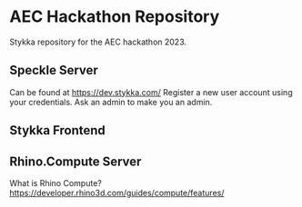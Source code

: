# AEC Hackathon Repository
Stykka repository for the AEC hackathon 2023.

## Speckle Server
Can be found at https://dev.stykka.com/
Register a new user account using your credentials.
Ask an admin to make you an admin.

## Stykka Frontend

## Rhino.Compute Server
What is Rhino Compute?
https://developer.rhino3d.com/guides/compute/features/
